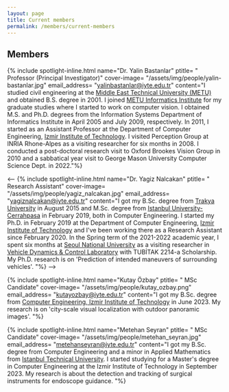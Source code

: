 ```yaml
---
layout: page
title: Current members
permalink: /members/current-members
---
```


## Members


{% include spotlight-inline.html
  name="Dr. Yalin Bastanlar"
  ptitle= " Professor (Principal Investigator)"
  cover-image= "/assets/img/people/yalin-bastanlar.jpg"
  email_address= "yalinbastanlar@iyte.edu.tr"
  content="I studied civil engineering at the [Middle East Technical University (METU)](http://www.metu.edu.tr) and obtained B.S. degree in 2001. I joined [METU Informatics Institute](http://www.ii.metu.edu.tr) for my graduate studies where I started to work on computer vision. I obtained M.S. and Ph.D. degrees from the Information Systems Department of Informatics Institute in April 2005 and July 2009, respectively. In 2011, I started as an Assistant Professor at the Department of Computer Engineering, [Izmir Institute of Technology](http://iyte.edu.tr). I visited Perception Group at INRIA Rhone-Alpes as a visiting researcher for six months in 2008. I conducted a post-doctoral research visit to Oxford Brookes Vision Group in 2010 and a sabbatical year visit to George Mason University Computer Science Dept. in 2022."%}

<-- {% include spotlight-inline.html
  name="Dr. Yagiz Nalcakan"
  ptitle= " Research Assistant"
  cover-image= "/assets/img/people/yagiz_nalcakan.jpg"
  email_address= "yagiznalcakan@iyte.edu.tr"
  content="I got my B.Sc. degree from [Trakya University](https://www.trakya.edu.tr/) in August 2015 and M.Sc. degree from [Istanbul University-Cerrahpasa](https://www.iuc.edu.tr/) in February 2019, both in Computer Engineering. I started my Ph.D. in February 2019 at the Department of Computer Engineering, [Izmir Institute of Technology](http://iyte.edu.tr) and I've been working there as a Research Assistant since February 2020. In the Spring term of the 2021-2022 academic year, I spent six months at [Seoul National University](https://en.snu.ac.kr/) as a visiting researcher in [Vehicle Dynamics & Control Laboratory](https://vdcl.snu.ac.kr/) with TUBİTAK 2214-a Scholarship. My Ph.D. research is on 'Prediction of intended maneuvers of surrounding vehicles'. "%} -->

{% include spotlight-inline.html
  name="Kutay Özbay"
  ptitle= " MSc Candidate"
  cover-image= "/assets/img/people/kutay_ozbay.png"
  email_address= "kutayozbay@iyte.edu.tr"
  content="I got my B.Sc. degree from [Computer Engineering, Izmir Institute of Technology](https://ceng.iyte.edu.tr/) in June 2023. My research is on 'city-scale visual localization with outdoor panoramic images'. "%}

{% include spotlight-inline.html
  name="Metehan Seyran"
  ptitle= " MSc Candidate"
  cover-image= "/assets/img/people/metehan_seyran.jpg"
  email_address= "metehanseyran@iyte.edu.tr"
  content="I got my B.Sc. degree from Computer Engineering and a minor in Applied Mathematics from [Istanbul Technical University](https://itu.edu.tr/). I started studying for a Master's degree in Computer Engineering at the Izmir Institute of Technology in September 2023. My research is about the detection and tracking of surgical instruments for endoscope guidance. "%}
